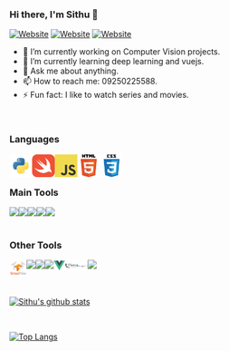 ### Hi there, I'm Sithu 👋
[![Website](https://img.shields.io/badge/facebook-%231877F2.svg?&style=for-the-badge&logo=facebook&logoColor=white)](https://www.facebook.com/sithu31296/)
[![Website](https://img.shields.io/badge/messenger-%2300B2FF.svg?&style=for-the-badge&logo=messenger&logoColor=white)](https://www.facebook.com/sithu31296/)
[![Website](https://img.shields.io/badge/gmail-%23D14836.svg?&style=for-the-badge&logo=gmail&logoColor=white)](mailto:sithu31296@gmail.com?)

- 🔭 I’m currently working on Computer Vision projects.
- 🌱 I’m currently learning deep learning and vuejs.
- 💬 Ask me about anything.
- 📫 How to reach me: 09250225588.
- ⚡ Fun fact: I like to watch series and movies.

<!--
**sithu31296/sithu31296** is a ✨ _special_ ✨ repository because its `README.md` (this file) appears on your GitHub profile.

Here are some ideas to get you started:

- 🔭 I’m currently working on ...
- 🌱 I’m currently learning ...
- 👯 I’m looking to collaborate on ...
- 🤔 I’m looking for help with ...
- 💬 Ask me about ...
- 📫 How to reach me: ...
- 😄 Pronouns: ...
- ⚡ Fun fact: ...
-->

<br/>

### Languages

<img align="left" height="40px" src="https://raw.githubusercontent.com/github/explore/80688e429a7d4ef2fca1e82350fe8e3517d3494d/topics/python/python.png" />
<img align="left" height="40px" src="https://raw.githubusercontent.com/github/explore/80688e429a7d4ef2fca1e82350fe8e3517d3494d/topics/swift/swift.png" />
<img align="left" height="40px" src="https://raw.githubusercontent.com/github/explore/80688e429a7d4ef2fca1e82350fe8e3517d3494d/topics/javascript/javascript.png" />
<img align="left" height="40px" src="https://raw.githubusercontent.com/github/explore/80688e429a7d4ef2fca1e82350fe8e3517d3494d/topics/html/html.png" />
<img align="left" height="40px" src="https://raw.githubusercontent.com/github/explore/80688e429a7d4ef2fca1e82350fe8e3517d3494d/topics/css/css.png" />

<br/>
<br/>

### Main Tools

<img align="left" height="20px" src="https://github.com/pytorch/pytorch/blob/master/docs/source/_static/img/pytorch-logo-dark.png" />
<img align="left" height="20px" src="https://www.ros.org/wp-content/uploads/2013/10/rosorg-logo1.png" />
<img align="left" height="20px" src="https://camo.githubusercontent.com/37d9964b95f38c96ed2cce75182f7ebda4b90f64/68747470733a2f2f676863646e2e7261776769742e6f72672f6e756d70792f6e756d70792f6d61737465722f6272616e64696e672f69636f6e732f7072696d6172792f6e756d70796c6f676f2e737667" />
<img align="left" height="20px" src="https://camo.githubusercontent.com/5cb734f6fc37f645dc900e35559c60d91cc6b550/68747470733a2f2f6465762e70616e6461732e696f2f7374617469632f696d672f70616e6461732e737667" />
<img align="left" height="20px" src="https://camo.githubusercontent.com/86dafd728b94c0e3c8f19a7295e87df678ed6751/68747470733a2f2f666173746170692e7469616e676f6c6f2e636f6d2f696d672f6c6f676f2d6d617267696e2f6c6f676f2d7465616c2e706e67" />

<br/>
<br/>

### Other Tools

<img align="left" height="30px" src="https://raw.githubusercontent.com/github/explore/80688e429a7d4ef2fca1e82350fe8e3517d3494d/topics/tensorflow/tensorflow.png" />
<img align="left" height="20px" src="https://camo.githubusercontent.com/7cc5c1ce50d19bb148f96ffcb9b762201ad5e518/68747470733a2f2f6d6174706c6f746c69622e6f72672f5f7374617469632f6c6f676f322e737667" />
<img align="left" height="20px" src="https://docs.opencv.org/master/opencv-logo-small.png" />
<img align="left" height="20px" src="https://scikit-image.org/_static/img/logo.png" />
<img align="left" height="20px" src="https://raw.githubusercontent.com/github/explore/80688e429a7d4ef2fca1e82350fe8e3517d3494d/topics/vue/vue.png" />
<img align="left" height="20px" src="https://raw.githubusercontent.com/github/explore/80688e429a7d4ef2fca1e82350fe8e3517d3494d/topics/flask/flask.png" />
<img align="left" height="20px" src="https://raw.githubusercontent.com/github/explore/80688e429a7d4ef2fca1e82350fe8e3517d3494d/topics/mongodb/mongodb.png" />
<img align="left" height="20px" src="https://sqlite.org/images/sqlite370_banner.gif" />

<br/>
<br/>
<br/>


[![Sithu's github stats](https://github-readme-stats.vercel.app/api?username=sithu31296&show_icons=true&theme=buefy)](https://github.com/sithu31296/sithu31296)

<br/>

[![Top Langs](https://github-readme-stats.vercel.app/api/top-langs/?username=sithu31296)](https://github.com/sithu31296/sithu31296)
